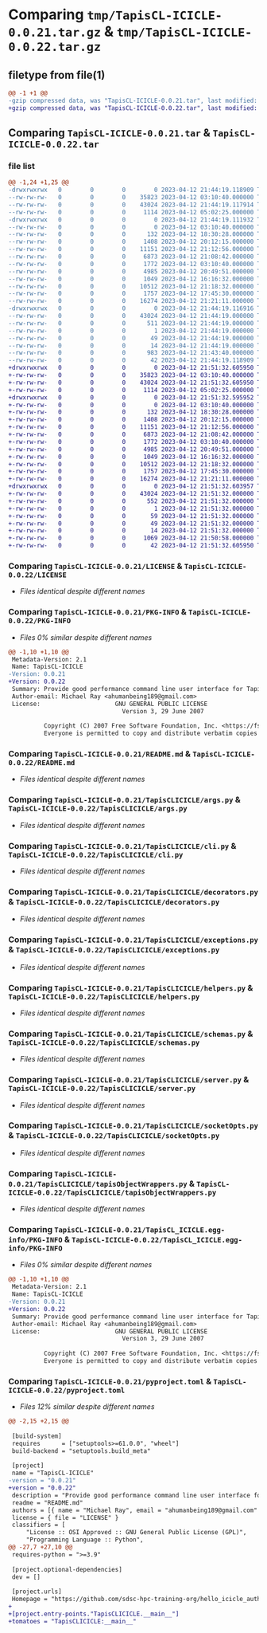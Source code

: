 # Comparing `tmp/TapisCL-ICICLE-0.0.21.tar.gz` & `tmp/TapisCL-ICICLE-0.0.22.tar.gz`

## filetype from file(1)

```diff
@@ -1 +1 @@
-gzip compressed data, was "TapisCL-ICICLE-0.0.21.tar", last modified: Wed Apr 12 21:44:19 2023, max compression
+gzip compressed data, was "TapisCL-ICICLE-0.0.22.tar", last modified: Wed Apr 12 21:51:32 2023, max compression
```

## Comparing `TapisCL-ICICLE-0.0.21.tar` & `TapisCL-ICICLE-0.0.22.tar`

### file list

```diff
@@ -1,24 +1,25 @@
-drwxrwxrwx   0        0        0        0 2023-04-12 21:44:19.118909 TapisCL-ICICLE-0.0.21/
--rw-rw-rw-   0        0        0    35823 2023-04-12 03:10:40.000000 TapisCL-ICICLE-0.0.21/LICENSE
--rw-rw-rw-   0        0        0    43024 2023-04-12 21:44:19.117914 TapisCL-ICICLE-0.0.21/PKG-INFO
--rw-rw-rw-   0        0        0     1114 2023-04-12 05:02:25.000000 TapisCL-ICICLE-0.0.21/README.md
-drwxrwxrwx   0        0        0        0 2023-04-12 21:44:19.111932 TapisCL-ICICLE-0.0.21/TapisCLICICLE/
--rw-rw-rw-   0        0        0        0 2023-04-12 03:10:40.000000 TapisCL-ICICLE-0.0.21/TapisCLICICLE/__init__.py
--rw-rw-rw-   0        0        0      132 2023-04-12 18:30:28.000000 TapisCL-ICICLE-0.0.21/TapisCLICICLE/__main__.py
--rw-rw-rw-   0        0        0     1408 2023-04-12 20:12:15.000000 TapisCL-ICICLE-0.0.21/TapisCLICICLE/args.py
--rw-rw-rw-   0        0        0    11151 2023-04-12 21:12:56.000000 TapisCL-ICICLE-0.0.21/TapisCLICICLE/cli.py
--rw-rw-rw-   0        0        0     6873 2023-04-12 21:08:42.000000 TapisCL-ICICLE-0.0.21/TapisCLICICLE/decorators.py
--rw-rw-rw-   0        0        0     1772 2023-04-12 03:10:40.000000 TapisCL-ICICLE-0.0.21/TapisCLICICLE/exceptions.py
--rw-rw-rw-   0        0        0     4985 2023-04-12 20:49:51.000000 TapisCL-ICICLE-0.0.21/TapisCLICICLE/helpers.py
--rw-rw-rw-   0        0        0     1049 2023-04-12 16:16:32.000000 TapisCL-ICICLE-0.0.21/TapisCLICICLE/schemas.py
--rw-rw-rw-   0        0        0    10512 2023-04-12 21:18:32.000000 TapisCL-ICICLE-0.0.21/TapisCLICICLE/server.py
--rw-rw-rw-   0        0        0     1757 2023-04-12 17:45:30.000000 TapisCL-ICICLE-0.0.21/TapisCLICICLE/socketOpts.py
--rw-rw-rw-   0        0        0    16274 2023-04-12 21:21:11.000000 TapisCL-ICICLE-0.0.21/TapisCLICICLE/tapisObjectWrappers.py
-drwxrwxrwx   0        0        0        0 2023-04-12 21:44:19.116916 TapisCL-ICICLE-0.0.21/TapisCL_ICICLE.egg-info/
--rw-rw-rw-   0        0        0    43024 2023-04-12 21:44:19.000000 TapisCL-ICICLE-0.0.21/TapisCL_ICICLE.egg-info/PKG-INFO
--rw-rw-rw-   0        0        0      511 2023-04-12 21:44:19.000000 TapisCL-ICICLE-0.0.21/TapisCL_ICICLE.egg-info/SOURCES.txt
--rw-rw-rw-   0        0        0        1 2023-04-12 21:44:19.000000 TapisCL-ICICLE-0.0.21/TapisCL_ICICLE.egg-info/dependency_links.txt
--rw-rw-rw-   0        0        0       49 2023-04-12 21:44:19.000000 TapisCL-ICICLE-0.0.21/TapisCL_ICICLE.egg-info/requires.txt
--rw-rw-rw-   0        0        0       14 2023-04-12 21:44:19.000000 TapisCL-ICICLE-0.0.21/TapisCL_ICICLE.egg-info/top_level.txt
--rw-rw-rw-   0        0        0      983 2023-04-12 21:43:40.000000 TapisCL-ICICLE-0.0.21/pyproject.toml
--rw-rw-rw-   0        0        0       42 2023-04-12 21:44:19.118909 TapisCL-ICICLE-0.0.21/setup.cfg
+drwxrwxrwx   0        0        0        0 2023-04-12 21:51:32.605950 TapisCL-ICICLE-0.0.22/
+-rw-rw-rw-   0        0        0    35823 2023-04-12 03:10:40.000000 TapisCL-ICICLE-0.0.22/LICENSE
+-rw-rw-rw-   0        0        0    43024 2023-04-12 21:51:32.605950 TapisCL-ICICLE-0.0.22/PKG-INFO
+-rw-rw-rw-   0        0        0     1114 2023-04-12 05:02:25.000000 TapisCL-ICICLE-0.0.22/README.md
+drwxrwxrwx   0        0        0        0 2023-04-12 21:51:32.595952 TapisCL-ICICLE-0.0.22/TapisCLICICLE/
+-rw-rw-rw-   0        0        0        0 2023-04-12 03:10:40.000000 TapisCL-ICICLE-0.0.22/TapisCLICICLE/__init__.py
+-rw-rw-rw-   0        0        0      132 2023-04-12 18:30:28.000000 TapisCL-ICICLE-0.0.22/TapisCLICICLE/__main__.py
+-rw-rw-rw-   0        0        0     1408 2023-04-12 20:12:15.000000 TapisCL-ICICLE-0.0.22/TapisCLICICLE/args.py
+-rw-rw-rw-   0        0        0    11151 2023-04-12 21:12:56.000000 TapisCL-ICICLE-0.0.22/TapisCLICICLE/cli.py
+-rw-rw-rw-   0        0        0     6873 2023-04-12 21:08:42.000000 TapisCL-ICICLE-0.0.22/TapisCLICICLE/decorators.py
+-rw-rw-rw-   0        0        0     1772 2023-04-12 03:10:40.000000 TapisCL-ICICLE-0.0.22/TapisCLICICLE/exceptions.py
+-rw-rw-rw-   0        0        0     4985 2023-04-12 20:49:51.000000 TapisCL-ICICLE-0.0.22/TapisCLICICLE/helpers.py
+-rw-rw-rw-   0        0        0     1049 2023-04-12 16:16:32.000000 TapisCL-ICICLE-0.0.22/TapisCLICICLE/schemas.py
+-rw-rw-rw-   0        0        0    10512 2023-04-12 21:18:32.000000 TapisCL-ICICLE-0.0.22/TapisCLICICLE/server.py
+-rw-rw-rw-   0        0        0     1757 2023-04-12 17:45:30.000000 TapisCL-ICICLE-0.0.22/TapisCLICICLE/socketOpts.py
+-rw-rw-rw-   0        0        0    16274 2023-04-12 21:21:11.000000 TapisCL-ICICLE-0.0.22/TapisCLICICLE/tapisObjectWrappers.py
+drwxrwxrwx   0        0        0        0 2023-04-12 21:51:32.603957 TapisCL-ICICLE-0.0.22/TapisCL_ICICLE.egg-info/
+-rw-rw-rw-   0        0        0    43024 2023-04-12 21:51:32.000000 TapisCL-ICICLE-0.0.22/TapisCL_ICICLE.egg-info/PKG-INFO
+-rw-rw-rw-   0        0        0      552 2023-04-12 21:51:32.000000 TapisCL-ICICLE-0.0.22/TapisCL_ICICLE.egg-info/SOURCES.txt
+-rw-rw-rw-   0        0        0        1 2023-04-12 21:51:32.000000 TapisCL-ICICLE-0.0.22/TapisCL_ICICLE.egg-info/dependency_links.txt
+-rw-rw-rw-   0        0        0       59 2023-04-12 21:51:32.000000 TapisCL-ICICLE-0.0.22/TapisCL_ICICLE.egg-info/entry_points.txt
+-rw-rw-rw-   0        0        0       49 2023-04-12 21:51:32.000000 TapisCL-ICICLE-0.0.22/TapisCL_ICICLE.egg-info/requires.txt
+-rw-rw-rw-   0        0        0       14 2023-04-12 21:51:32.000000 TapisCL-ICICLE-0.0.22/TapisCL_ICICLE.egg-info/top_level.txt
+-rw-rw-rw-   0        0        0     1069 2023-04-12 21:50:58.000000 TapisCL-ICICLE-0.0.22/pyproject.toml
+-rw-rw-rw-   0        0        0       42 2023-04-12 21:51:32.605950 TapisCL-ICICLE-0.0.22/setup.cfg
```

### Comparing `TapisCL-ICICLE-0.0.21/LICENSE` & `TapisCL-ICICLE-0.0.22/LICENSE`

 * *Files identical despite different names*

### Comparing `TapisCL-ICICLE-0.0.21/PKG-INFO` & `TapisCL-ICICLE-0.0.22/PKG-INFO`

 * *Files 0% similar despite different names*

```diff
@@ -1,10 +1,10 @@
 Metadata-Version: 2.1
 Name: TapisCL-ICICLE
-Version: 0.0.21
+Version: 0.0.22
 Summary: Provide good performance command line user interface for Tapis services hosted on HPC clusters
 Author-email: Michael Ray <ahumanbeing189@gmail.com>
 License:                     GNU GENERAL PUBLIC LICENSE
                                Version 3, 29 June 2007
         
          Copyright (C) 2007 Free Software Foundation, Inc. <https://fsf.org/>
          Everyone is permitted to copy and distribute verbatim copies
```

### Comparing `TapisCL-ICICLE-0.0.21/README.md` & `TapisCL-ICICLE-0.0.22/README.md`

 * *Files identical despite different names*

### Comparing `TapisCL-ICICLE-0.0.21/TapisCLICICLE/args.py` & `TapisCL-ICICLE-0.0.22/TapisCLICICLE/args.py`

 * *Files identical despite different names*

### Comparing `TapisCL-ICICLE-0.0.21/TapisCLICICLE/cli.py` & `TapisCL-ICICLE-0.0.22/TapisCLICICLE/cli.py`

 * *Files identical despite different names*

### Comparing `TapisCL-ICICLE-0.0.21/TapisCLICICLE/decorators.py` & `TapisCL-ICICLE-0.0.22/TapisCLICICLE/decorators.py`

 * *Files identical despite different names*

### Comparing `TapisCL-ICICLE-0.0.21/TapisCLICICLE/exceptions.py` & `TapisCL-ICICLE-0.0.22/TapisCLICICLE/exceptions.py`

 * *Files identical despite different names*

### Comparing `TapisCL-ICICLE-0.0.21/TapisCLICICLE/helpers.py` & `TapisCL-ICICLE-0.0.22/TapisCLICICLE/helpers.py`

 * *Files identical despite different names*

### Comparing `TapisCL-ICICLE-0.0.21/TapisCLICICLE/schemas.py` & `TapisCL-ICICLE-0.0.22/TapisCLICICLE/schemas.py`

 * *Files identical despite different names*

### Comparing `TapisCL-ICICLE-0.0.21/TapisCLICICLE/server.py` & `TapisCL-ICICLE-0.0.22/TapisCLICICLE/server.py`

 * *Files identical despite different names*

### Comparing `TapisCL-ICICLE-0.0.21/TapisCLICICLE/socketOpts.py` & `TapisCL-ICICLE-0.0.22/TapisCLICICLE/socketOpts.py`

 * *Files identical despite different names*

### Comparing `TapisCL-ICICLE-0.0.21/TapisCLICICLE/tapisObjectWrappers.py` & `TapisCL-ICICLE-0.0.22/TapisCLICICLE/tapisObjectWrappers.py`

 * *Files identical despite different names*

### Comparing `TapisCL-ICICLE-0.0.21/TapisCL_ICICLE.egg-info/PKG-INFO` & `TapisCL-ICICLE-0.0.22/TapisCL_ICICLE.egg-info/PKG-INFO`

 * *Files 0% similar despite different names*

```diff
@@ -1,10 +1,10 @@
 Metadata-Version: 2.1
 Name: TapisCL-ICICLE
-Version: 0.0.21
+Version: 0.0.22
 Summary: Provide good performance command line user interface for Tapis services hosted on HPC clusters
 Author-email: Michael Ray <ahumanbeing189@gmail.com>
 License:                     GNU GENERAL PUBLIC LICENSE
                                Version 3, 29 June 2007
         
          Copyright (C) 2007 Free Software Foundation, Inc. <https://fsf.org/>
          Everyone is permitted to copy and distribute verbatim copies
```

### Comparing `TapisCL-ICICLE-0.0.21/pyproject.toml` & `TapisCL-ICICLE-0.0.22/pyproject.toml`

 * *Files 12% similar despite different names*

```diff
@@ -2,15 +2,15 @@
 
 [build-system]
 requires      = ["setuptools>=61.0.0", "wheel"]
 build-backend = "setuptools.build_meta"
 
 [project]
 name = "TapisCL-ICICLE"
-version = "0.0.21"
+version = "0.0.22"
 description = "Provide good performance command line user interface for Tapis services hosted on HPC clusters"
 readme = "README.md"
 authors = [{ name = "Michael Ray", email = "ahumanbeing189@gmail.com" }]
 license = { file = "LICENSE" }
 classifiers = [
     "License :: OSI Approved :: GNU General Public License (GPL)",
     "Programming Language :: Python",
@@ -27,7 +27,10 @@
 requires-python = ">=3.9"
 
 [project.optional-dependencies]
 dev = []
 
 [project.urls]
 Homepage = "https://github.com/sdsc-hpc-training-org/hello_icicle_auth_clients/tree/main/icicle_rel_04_2023/CLI/TapisCL-ICICLE"
+
+[project.entry-points."TapisCLICICLE.__main__"]
+tomatoes = "TapisCLICICLE:__main__"
```

